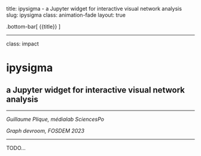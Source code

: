 title: ipysigma - a Jupyter widget for interactive visual network analysis
slug: ipysigma
class: animation-fade
layout: true

<!-- This slide will serve as the base layout for all your slides -->

.bottom-bar[
  {{title}}
]

---

class: impact

# ipysigma

## a Jupyter widget for interactive visual network analysis

<hr>

_Guillaume Plique, médialab SciencesPo_

_Graph devroom, FOSDEM 2023_

---

TODO...
